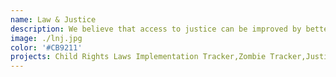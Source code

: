 ```yaml
---
name: Law & Justice
description: We believe that access to justice can be improved by better access to information. We curate datasets, build tools and create resources to promote evidence based reforms in the sector.
image: ./lnj.jpg
color: '#CB9211'
projects: Child Rights Laws Implementation Tracker,Zombie Tracker,Justice Hub
---
```

